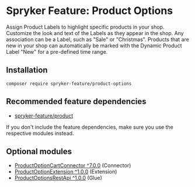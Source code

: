 # Spryker Feature: Product Options

Assign Product Labels to highlight specific products in your shop. Customize the look and text of the Labels as they appear in the shop. Any association can be a Label, such as "Sale" or "Christmas". Products that are new in your shop can automatically be marked with the Dynamic Product Label "New" for a pre-defined time range.

## Installation

```
composer require spryker-feature/product-options
```

## Recommended feature dependencies
- [spryker-feature/product](https://github.com/spryker-feature/product)

If you don't include the feature dependencies, make sure you use the respective modules instead.

## Optional modules
- [ProductOptionCartConnector ^7.0.0](https://github.com/spryker/product-option-cart-connector) (Connector)
- [ProductOptionExtension ^1.0.0](https://github.com/spryker/product-option-extension) (Extension)
- [ProductOptionsRestApi ^1.0.0](https://github.com/spryker/product-options-rest-api) (Glue)
